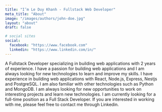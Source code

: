 ```yaml
---
title: "I’m Le Duy Khanh - Fullstack Web Developer"
meta_title: "About"
image: "/images/authors/john-doe.jpg"
layout: "about"
draft: false

# social sites
social:
  facebook: "https://www.facebook.com"
  linkedin: "https://www.linkedin.com/in/"
---
```


A Fullstack Developer specializing in building web applications with 2 years of experience. I have a passion for building web applications and I am always looking for new technologies to learn and improve my skills. I have experience in building web applications with React, Node.js, Express, Nestjs and PostgreSQL. I am also familiar with other technologies such as Python and MongoDB. I am always looking for new opportunities to work on interesting projects and learn new technologies. I am currently looking for a full-time position as a Full Stack Developer. If you are interested in working with me, please feel free to contact me through Linkedin.